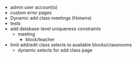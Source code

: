 - admin user account(s)
- custom error pages
- Dynamic add class meetings (Hotwire)
- tests
- add database-level uniqueness constraints
  - meeting
    - block/teacher
- limit add/edit class selects to available blocks/classrooms
  - dynamic selects for add class page
